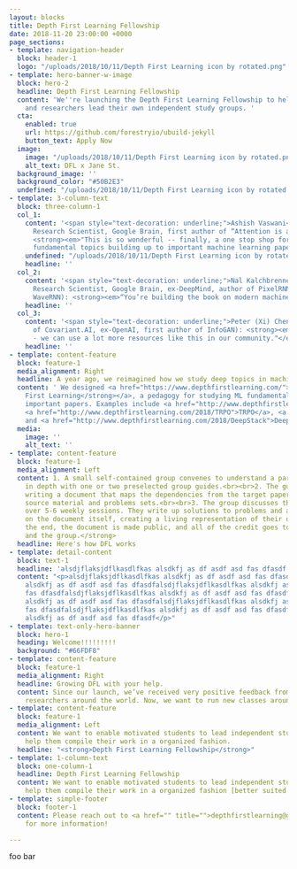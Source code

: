 ```yaml
---
layout: blocks
title: Depth First Learning Fellowship
date: 2018-11-20 23:00:00 +0000
page_sections:
- template: navigation-header
  block: header-1
  logo: "/uploads/2018/10/11/Depth First Learning icon by rotated.png"
- template: hero-banner-w-image
  block: hero-2
  headline: Depth First Learning Fellowship
  content: 'We''re launching the Depth First Learning Fellowship to help more students
    and researchers lead their own independent study groups. '
  cta:
    enabled: true
    url: https://github.com/forestryio/ubuild-jekyll
    button_text: Apply Now
  image:
    image: "/uploads/2018/10/11/Depth First Learning icon by rotated.png"
    alt_text: DFL x Jane St.
  background_image: ''
  background_color: "#50B2E3"
  undefined: "/uploads/2018/10/11/Depth First Learning icon by rotated.png"
- template: 3-column-text
  block: three-column-1
  col_1:
    content: '<span style="text-decoration: underline;">Ashish Vaswani</span> (Senior
      Research Scientist, Google Brain, first author of “Attention is all you need”):
      <strong><em>"This is so wonderful -- finally, a one stop shop for understanding
      fundamental topics building up to important machine learning papers, at depth."</em></strong>'
    undefined: "/uploads/2018/10/11/Depth First Learning icon by rotated.png"
    headline: ''
  col_2:
    content: '<span style="text-decoration: underline;">Nal Kalchbrenner</span> (Staff
      Research Scientist, Google Brain, ex-DeepMind, author of PixelRNN, WaveNet,
      WaveRNN): <strong><em>“You’re building the book on modern machine learning.”</em></strong>'
    headline: ''
  col_3:
    content: '<span style="text-decoration: underline;">Peter (Xi) Chen</span> (CEO
      of Covariant.AI, ex-OpenAI, first author of InfoGAN): <strong><em>“Awesome initiative
      - we can use a lot more resources like this in our community."</em></strong>'
    headline: ''
- template: content-feature
  block: feature-1
  media_alignment: Right
  headline: A year ago, we reimagined how we study deep topics in machine learning.
  content: ' We designed <a href="https://www.depthfirstlearning.com/"><strong>Depth
    First Learning</strong></a>, a pedagogy for studying ML fundamentals towards understanding
    important papers. Examples include <a href="http://www.depthfirstlearning.com/2018/InfoGAN">InfoGAN</a>,
    <a href="http://www.depthfirstlearning.com/2018/TRPO">TRPO</a>, <a href="http://www.depthfirstlearning.com/2018/AlphaGoZero">AlphaGoZero</a>,
    and <a href="http://www.depthfirstlearning.com/2018/DeepStack">DeepStack</a><strong>.</strong>'
  media:
    image: ''
    alt_text: ''
- template: content-feature
  block: feature-1
  media_alignment: Left
  content: 1. A small self-contained group convenes to understand a particular paper
    in depth with one or two preselected group guides.<br><br>2. The guides plan ahead,
    writing a document that maps the dependencies from the target paper back to sound
    source material and problems sets.<br><br>3. The group discusses the dependencies
    over 5-6 weekly sessions. They write up solutions to problems and add comments
    on the document itself, creating a living representation of their understanding.<br><br><strong>At
    the end, the document is made public, and all of the credit goes to the guides
    and the group.</strong>
  headline: Here's how DFL works
- template: detail-content
  block: text-1
  headline: 'alsdjflaksjdflkasdlfkas alsdkfj as df asdf asd fas dfasdf '
  content: "<p>alsdjflaksjdflkasdlfkas alsdkfj as df asdf asd fas dfasdfalsdjflaksjdflkasdlfkas
    alsdkfj as df asdf asd fas dfasdfalsdjflaksjdflkasdlfkas alsdkfj as df asdf asd
    fas dfasdfalsdjflaksjdflkasdlfkas alsdkfj as df asdf asd fas dfasdfalsdjflaksjdflkasdlfkas
    alsdkfj as df asdf asd fas dfasdfalsdjflaksjdflkasdlfkas alsdkfj as df asdf asd
    fas dfasdfalsdjflaksjdflkasdlfkas alsdkfj as df asdf asd fas dfasdfalsdjflaksjdflkasdlfkas
    alsdkfj as df asdf asd fas dfasdf</p>"
- template: text-only-hero-banner
  block: hero-1
  heading: Welcome!!!!!!!!!
  background: "#66FDF8"
- template: content-feature
  block: feature-1
  media_alignment: Right
  headline: Growing DFL with your help.
  content: Since our launch, we’ve received very positive feedback from students and
    researchers around the world. Now, we want to run new classes around the world.<br><br>
- template: content-feature
  block: feature-1
  media_alignment: Left
  content: We want to enable motivated students to lead independent study groups and
    help them compile their work in a organized fashion.
  headline: "<strong>Depth First Learning Fellowship</strong>"
- template: 1-column-text
  block: one-column-1
  headline: Depth First Learning Fellowship
  content: We want to enable motivated students to lead independent study groups and
    help them compile their work in a organized fashion [better suited here?]
- template: simple-footer
  block: footer-1
  content: Please reach out to <a href="" title="">depthfirstlearning@gmail.com</a>
    for more information!

---
```

foo bar
